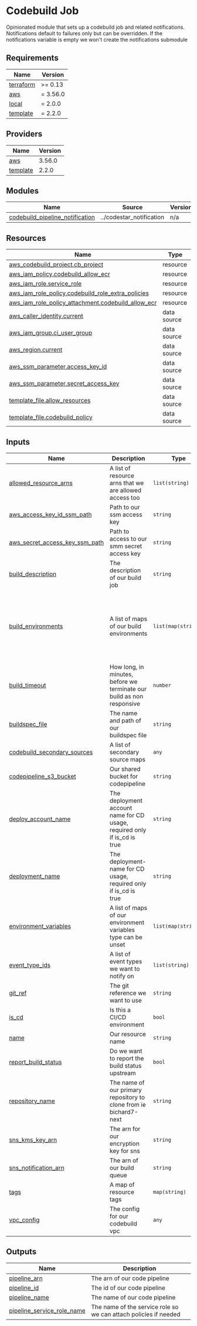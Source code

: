 # Codebuild Job

Opinionated module that sets up a codebuild job and related notifications. Notifications default to failures only but can
be overridden. If the notifications variable is empty we won't create the notifications submodule

<!-- BEGIN_TF_DOCS -->
## Requirements

| Name | Version |
|------|---------|
| <a name="requirement_terraform"></a> [terraform](#requirement\_terraform) | >= 0.13 |
| <a name="requirement_aws"></a> [aws](#requirement\_aws) | = 3.56.0 |
| <a name="requirement_local"></a> [local](#requirement\_local) | = 2.0.0 |
| <a name="requirement_template"></a> [template](#requirement\_template) | = 2.2.0 |

## Providers

| Name | Version |
|------|---------|
| <a name="provider_aws"></a> [aws](#provider\_aws) | 3.56.0 |
| <a name="provider_template"></a> [template](#provider\_template) | 2.2.0 |

## Modules

| Name | Source | Version |
|------|--------|---------|
| <a name="module_codebuild_pipeline_notification"></a> [codebuild\_pipeline\_notification](#module\_codebuild\_pipeline\_notification) | ../codestar_notification | n/a |

## Resources

| Name | Type |
|------|------|
| [aws_codebuild_project.cb_project](https://registry.terraform.io/providers/hashicorp/aws/3.56.0/docs/resources/codebuild_project) | resource |
| [aws_iam_policy.codebuild_allow_ecr](https://registry.terraform.io/providers/hashicorp/aws/3.56.0/docs/resources/iam_policy) | resource |
| [aws_iam_role.service_role](https://registry.terraform.io/providers/hashicorp/aws/3.56.0/docs/resources/iam_role) | resource |
| [aws_iam_role_policy.codebuild_role_extra_policies](https://registry.terraform.io/providers/hashicorp/aws/3.56.0/docs/resources/iam_role_policy) | resource |
| [aws_iam_role_policy_attachment.codebuild_allow_ecr](https://registry.terraform.io/providers/hashicorp/aws/3.56.0/docs/resources/iam_role_policy_attachment) | resource |
| [aws_caller_identity.current](https://registry.terraform.io/providers/hashicorp/aws/3.56.0/docs/data-sources/caller_identity) | data source |
| [aws_iam_group.ci_user_group](https://registry.terraform.io/providers/hashicorp/aws/3.56.0/docs/data-sources/iam_group) | data source |
| [aws_region.current](https://registry.terraform.io/providers/hashicorp/aws/3.56.0/docs/data-sources/region) | data source |
| [aws_ssm_parameter.access_key_id](https://registry.terraform.io/providers/hashicorp/aws/3.56.0/docs/data-sources/ssm_parameter) | data source |
| [aws_ssm_parameter.secret_access_key](https://registry.terraform.io/providers/hashicorp/aws/3.56.0/docs/data-sources/ssm_parameter) | data source |
| [template_file.allow_resources](https://registry.terraform.io/providers/hashicorp/template/2.2.0/docs/data-sources/file) | data source |
| [template_file.codebuild_policy](https://registry.terraform.io/providers/hashicorp/template/2.2.0/docs/data-sources/file) | data source |

## Inputs

| Name | Description | Type | Default | Required |
|------|-------------|------|---------|:--------:|
| <a name="input_allowed_resource_arns"></a> [allowed\_resource\_arns](#input\_allowed\_resource\_arns) | A list of resource arns that we are allowed access too | `list(string)` | `[]` | no |
| <a name="input_aws_access_key_id_ssm_path"></a> [aws\_access\_key\_id\_ssm\_path](#input\_aws\_access\_key\_id\_ssm\_path) | Path to our ssm access key | `string` | `"/ci/user/access_key_id"` | no |
| <a name="input_aws_secret_access_key_ssm_path"></a> [aws\_secret\_access\_key\_ssm\_path](#input\_aws\_secret\_access\_key\_ssm\_path) | Path to access to our smm secret access key | `string` | `"/ci/user/secret_access_key"` | no |
| <a name="input_build_description"></a> [build\_description](#input\_build\_description) | The description of our build job | `string` | n/a | yes |
| <a name="input_build_environments"></a> [build\_environments](#input\_build\_environments) | A list of maps of our build environments | `list(map(string))` | <pre>[<br>  {<br>    "compute_type": "BUILD_GENERAL1_SMALL",<br>    "image": "aws/codebuild/amazonlinux2-x86_64-standard:3.0",<br>    "privileged_mode": true,<br>    "type": "LINUX_CONTAINER"<br>  }<br>]</pre> | no |
| <a name="input_build_timeout"></a> [build\_timeout](#input\_build\_timeout) | How long, in minutes, before we terminate our build as non responsive | `number` | `180` | no |
| <a name="input_buildspec_file"></a> [buildspec\_file](#input\_buildspec\_file) | The name and path of our buildspec file | `string` | `"buildspec.yml"` | no |
| <a name="input_codebuild_secondary_sources"></a> [codebuild\_secondary\_sources](#input\_codebuild\_secondary\_sources) | A list of secondary source maps | `any` | `{}` | no |
| <a name="input_codepipeline_s3_bucket"></a> [codepipeline\_s3\_bucket](#input\_codepipeline\_s3\_bucket) | Our shared bucket for codepipeline | `string` | n/a | yes |
| <a name="input_deploy_account_name"></a> [deploy\_account\_name](#input\_deploy\_account\_name) | The deployment account name for CD usage, required only if is\_cd is true | `string` | `""` | no |
| <a name="input_deployment_name"></a> [deployment\_name](#input\_deployment\_name) | The deployment-name for CD usage, required only if is\_cd is true | `string` | `""` | no |
| <a name="input_environment_variables"></a> [environment\_variables](#input\_environment\_variables) | A list of maps of our environment variables type can be unset | `list(map(string))` | `[]` | no |
| <a name="input_event_type_ids"></a> [event\_type\_ids](#input\_event\_type\_ids) | A list of event types we want to notify on | `list(string)` | <pre>[<br>  "codebuild-project-build-state-failed"<br>]</pre> | no |
| <a name="input_git_ref"></a> [git\_ref](#input\_git\_ref) | The git reference we want to use | `string` | `"master"` | no |
| <a name="input_is_cd"></a> [is\_cd](#input\_is\_cd) | Is this a CI/CD environment | `bool` | `false` | no |
| <a name="input_name"></a> [name](#input\_name) | Our resource name | `string` | n/a | yes |
| <a name="input_report_build_status"></a> [report\_build\_status](#input\_report\_build\_status) | Do we want to report the build status upstream | `bool` | `false` | no |
| <a name="input_repository_name"></a> [repository\_name](#input\_repository\_name) | The name of our primary repository to clone from ie bichard7-next | `string` | n/a | yes |
| <a name="input_sns_kms_key_arn"></a> [sns\_kms\_key\_arn](#input\_sns\_kms\_key\_arn) | The arn for our encryption key for sns | `string` | n/a | yes |
| <a name="input_sns_notification_arn"></a> [sns\_notification\_arn](#input\_sns\_notification\_arn) | The arn of our build queue | `string` | n/a | yes |
| <a name="input_tags"></a> [tags](#input\_tags) | A map of resource tags | `map(string)` | n/a | yes |
| <a name="input_vpc_config"></a> [vpc\_config](#input\_vpc\_config) | The config for our codebuild vpc | `any` | `[]` | no |

## Outputs

| Name | Description |
|------|-------------|
| <a name="output_pipeline_arn"></a> [pipeline\_arn](#output\_pipeline\_arn) | The arn of our code pipeline |
| <a name="output_pipeline_id"></a> [pipeline\_id](#output\_pipeline\_id) | The id of our code pipeline |
| <a name="output_pipeline_name"></a> [pipeline\_name](#output\_pipeline\_name) | The name of our code pipeline |
| <a name="output_pipeline_service_role_name"></a> [pipeline\_service\_role\_name](#output\_pipeline\_service\_role\_name) | The name of the service role so we can attach policies if needed |
<!-- END_TF_DOCS -->
